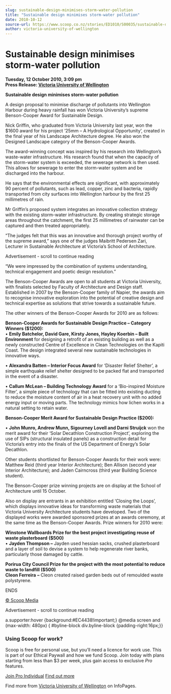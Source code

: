 ```yaml
---
slug: sustainable-design-minimises-storm-water-pollution
title: "Sustainable design minimises storm-water pollution"
date: 2010-10-12
source-url: https://www.scoop.co.nz/stories/ED1010/S00035/sustainable-design-minimises-storm-water-pollution.htm
author: victoria-university-of-wellington
---
```

Sustainable design minimises storm-water pollution
==================================================

**Tuesday, 12 October 2010, 3:09 pm**  
**Press Release: [Victoria University of Wellington](https://info.scoop.co.nz/Victoria_University_of_Wellington)**

**Sustainable design minimises storm-water pollution**

A design proposal to minimise discharge of pollutants into Wellington Harbour during heavy rainfall has won Victoria University’s supreme Benson-Cooper Award for Sustainable Design.

Nick Griffin, who graduated from Victoria University last year, won the $1600 award for his project ‘25mm – A Hydrological Opportunity’, created in the final year of his Landscape Architecture degree. He also won the Designed Landscape category of the Benson-Cooper Awards.

The award-winning concept was inspired by his research into Wellington’s waste-water infrastructure. His research found that when the capacity of the storm-water system is exceeded, the sewerage network is then used. This allows for sewerage to enter the storm-water system and be discharged into the harbour.

He says that the environmental effects are significant, with approximately 90 percent of pollutants, such as lead, copper, zinc and bacteria, rapidly transported from city surfaces into Wellington harbour by the first 25 millimetres of rain.

Mr Griffin’s proposed system integrates an innovative collection strategy with the existing storm-water infrastructure. By creating strategic storage areas throughout the catchment, the first 25 millimetres of rainwater can be captured and then treated appropriately.

“The judges felt that this was an innovative and thorough project worthy of the supreme award,” says one of the judges Maibritt Pedersen Zari, Lecturer in Sustainable Architecture at Victoria’s School of Architecture.

Advertisement - scroll to continue reading





“We were impressed by the combination of systems understanding, technical engagement and poetic design resolution.”

The Benson-Cooper Awards are open to all students at Victoria University, with finalists selected by Faculty of Architecture and Design staff. Established in 2007 by the Benson-Cooper family of Napier, the awards aim to recognise innovative exploration into the potential of creative design and technical expertise as solutions that strive towards a sustainable future.

The other winners of the Benson-Cooper Awards for 2010 are as follows:  
  
**Benson-Cooper Awards for Sustainable Design Practice – Category Winners ($1200):**  
• **Emily Batchelor, David Gare, Kirsty Jones, Hayley Koerbin – Built Environment** for designing a retrofit of an existing building as well as a newly constructed Centre of Excellence in Clean Technologies on the Kapiti Coast. The design integrated several new sustainable technologies in innovative ways.

• **Alexandra Batten – Interior Focus Award** for ‘Disaster Relief Shelter’, a simple earthquake relief shelter designed to be packed flat and transported in the event of a disaster.

• **Callum McLean – Building Technology Award** for a ‘Bio-inspired Moisture Filter’, a simple piece of technology that can be fitted into existing ducting to reduce the moisture content of air in a heat recovery unit with no added energy input or moving parts. The technology mimics how lichen works in a natural setting to retain water.

**Benson-Cooper Merit Award for Sustainable Design Practice ($200):**  
  
• **John Munro, Andrew Munn, Sigourney Lovell and Darni Struijck** won the merit award for their ‘Solar Decathlon Construction Project’, exploring the use of SIPs (structural insulated panels) as a construction detail for Victoria’s entry into the finals of the US Department of Energy’s Solar Decathlon.

Other students shortlisted for Benson-Cooper Awards for their work were: Matthew Reid (third year Interior Architecture); Ben Allison (second year Interior Architecture); and Jaden Cairncross (third year Building Science student).

The Benson-Cooper prize winning projects are on display at the School of Architecture until 15 October.

Also on display are entrants in an exhibition entitled ‘Closing the Loops’, which displays innovative ideas for transforming waste materials that Victoria University Architecture students have developed. Two of the displayed works were awarded sponsored prizes at an awards ceremony, at the same time as the Benson-Cooper Awards. Prize winners for 2010 were:  
  
**Winstone Wallboards Prize for the best project investigating reuse of waste plasterboard** **($500)**  
• **Jayden Thompson –** Jayden used hessian sacks, crushed plasterboard and a layer of soil to devise a system to help regenerate river banks, particularly those damaged by cattle.

**Porirua City Council Prize for the project with the most potential to reduce waste to landfill ($500)**  
**Cleon Ferreira** **–** Cleon created raised garden beds out of remoulded waste polystyrene.

ENDS  

[© Scoop Media](http://www.scoop.co.nz/about/terms.html)  

Advertisement - scroll to continue reading



a.supporter:hover {background:#EC4438!important;} @media screen and (max-width: 480px) { #byline-block div.byline-block {padding-right:16px;}}

### Using Scoop for work?

Scoop is free for personal use, but you’ll need a licence for work use. This is part of our Ethical Paywall and how we fund Scoop. Join today with plans starting from less than $3 per week, plus gain access to exclusive _Pro_ features.  
  
[Join Pro Individual](https://pro.scoop.co.nz/Individual/?from=ProIn24) [Find out more](https://pro.scoop.co.nz/using-scoop-for-work/?from=ProIn24)

Find more from [Victoria University of Wellington](https://info.scoop.co.nz/Victoria_University_of_Wellington) on InfoPages.